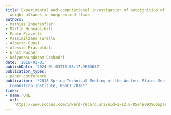 ```yaml
---
title: Experimental and computational investigation of autoignition of high molecular
  weight alkanes in nonpremixed flows
authors:
- Mathias Innerkofler
- Martin Hunyadi-Gall
- Fabio Pizzetti
- Massimiliano Turello
- Alberto Cuoci
- Alessio Frassoldati
- Ernst Pucher
- Kalyanasundaram Seshadri
date: '2018-01-01'
publishDate: '2024-01-03T15:58:17.966363Z'
publication_types:
- paper-conference
publication: '*2018 Spring Technical Meeting of the Western States Section of the
  Combustion Institute, WSSCI 2018*'
links:
- name: URL
  url: 
    https://www.scopus.com/inward/record.uri?eid=2-s2.0-85049093905&partnerID=40&md5=382c5cdac4db7045c61ef2ce3e3df157
---
```

